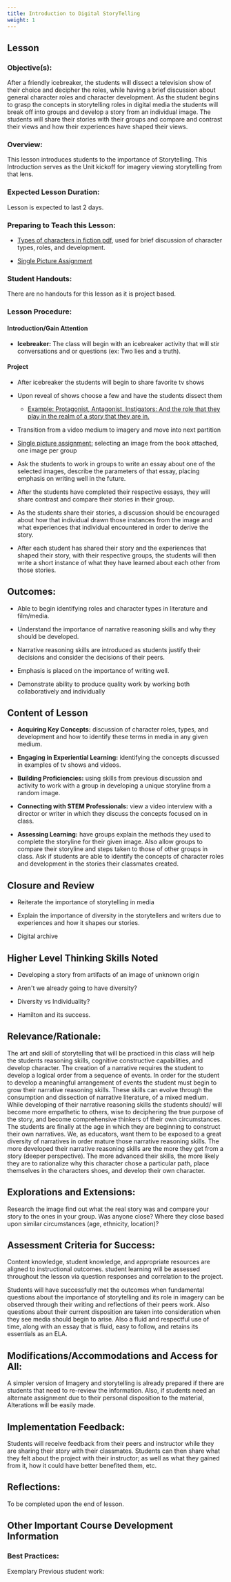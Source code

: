 ```yaml
---
title: Introduction to Digital StoryTelling
weight: 1
---
```



## Lesson

### Objective(s):

After a friendly icebreaker, the students will dissect a television show of their choice and decipher the roles, while having a brief discussion about general character roles and character development. As the student begins to grasp the concepts in storytelling roles in digital media the students will break off into groups and develop a story from an individual image. The students will share their stories with their groups and compare and contrast their views and how their experiences have shaped their views.

### Overview:

This lesson introduces students to the importance of Storytelling. This Introduction serves as the Unit kickoff for imagery viewing storytelling from that lens.

### Expected Lesson Duration: 
Lesson is expected to last 2 days.

### Preparing to Teach this Lesson:

- [Types of characters in fiction pdf](https://drive.google.com/file/d/1cAmjksabeZRhkuTfPcHxvpTUwPjvttQDzlLIk77Kg1X1jWA09IHorF0E7d_zZKC1xg8dniwcank-baxg/view), used for brief discussion of character types, roles, and development.

- [Single Picture Assignment](https://drive.google.com/drive/folders/0B9qWAFzy0oO7a19KeVYxWkxoWW8)

### Student Handouts:
There are no handouts for this lesson as it is project based.

### Lesson Procedure:

#### Introduction/Gain Attention
-  **Icebreaker:** The class will begin with an icebreaker activity that will stir conversations and or questions (ex: Two lies and a truth).

#### Project
-   After icebreaker the students will begin to share favorite tv shows
    
-   Upon reveal of shows choose a few and have the students dissect them
    
	-   [Example: Protagonist, Antagonist, Instigators: And the role that they play in the realm of a story that they are in.](https://drive.google.com/open?id=1cAmjksabeZRhkuTfPcHxvpTUwPjvttQDzlLIk77Kg1X1jWA09IHorF0E7d_zZKC1xg8dniwcank-baxg)
    
-   Transition from a video medium to imagery and move into next partition
    
-   [Single picture assignment:](https://drive.google.com/drive/folders/0B9qWAFzy0oO7a19KeVYxWkxoWW8) selecting an image from the book attached, one image per group
    
-   Ask the students to work in groups to write an essay about one of the selected images, describe the parameters of that essay, placing emphasis on writing well in the future.
    
-   After the students have completed their respective essays, they will share contrast and compare their stories in their group.
    
-   As the students share their stories, a discussion should be encouraged about how that individual drawn those instances from the image and what experiences that individual encountered in order to derive the story.
    
-   After each student has shared their story and the experiences that shaped their story, with their respective groups, the students will then write a short instance of what they have learned about each other from those stories.

## Outcomes:

-   Able to begin identifying roles and character types in literature and film/media.
    
-   Understand the importance of narrative reasoning skills and why they should be developed.
    
-   Narrative reasoning skills are introduced as students justify their decisions and consider the decisions of their peers.
    
-   Emphasis is placed on the importance of writing well.
    
-   Demonstrate ability to produce quality work by working both collaboratively and individually

##  Content of Lesson

- **Acquiring Key Concepts:** discussion of character roles, types, and development and how to identify these terms in media in any given medium.

- **Engaging in Experiential Learning:** identifying the concepts discussed in examples of tv shows and videos.

- **Building Proficiencies:** using skills from previous discussion and activity to work with a group in developing a unique storyline from a random image.

- **Connecting with STEM Professionals:** view a video interview with a director or writer in which they discuss the concepts focused on in class.

- **Assessing Learning:** have groups explain the methods they used to complete the storyline for their given image. Also allow groups to compare their storyline and steps taken to those of other groups in class. Ask if students are able to identify the concepts of character roles and development in the stories their classmates created.

## Closure and Review
    
-   Reiterate the importance of storytelling in media
    
-   Explain the importance of diversity in the storytellers and writers due to experiences and how it shapes our stories.
    
-   Digital archive
    

## Higher Level Thinking Skills Noted
    
-   Developing a story from artifacts of an image of unknown origin
    
-   Aren't we already going to have diversity?
    
-   Diversity vs Individuality?
    
-   Hamilton and its success.
    

## Relevance/Rationale:

The art and skill of storytelling that will be practiced in this class will help the students reasoning skills, cognitive constructive capabilities, and develop character. The creation of a narrative requires the student to develop a logical order from a sequence of events. In order for the student to develop a meaningful arrangement of events the student must begin to grow their narrative reasoning skills. These skills can evolve through the consumption and dissection of narrative literature, of a mixed medium. While developing of their narrative reasoning skills the students should/ will become more empathetic to others, wise to deciphering the true purpose of the story, and become comprehensive thinkers of their own circumstances. The students are finally at the age in which they are beginning to construct their own narratives. We, as educators, want them to be exposed to a great diversity of narratives in order mature those narrative reasoning skills. The more developed their narrative reasoning skills are the more they get from a story (deeper perspective). The more advanced their skills, the more likely they are to rationalize why this character chose a particular path, place themselves in the characters shoes, and develop their own character.

  
## Explorations and Extensions:

Research the image find out what the real story was and compare your story to the ones in your group. Was anyone close? Where they close based upon similar circumstances (age, ethnicity, location)?

## Assessment Criteria for Success:

Content knowledge, student knowledge, and appropriate resources are aligned to instructional outcomes. student learning will be assessed throughout the lesson via question responses and correlation to the project.

Students will have successfully met the outcomes when fundamental questions about the importance of storytelling and its role in imagery can be observed through their writing and reflections of their peers work. Also questions about their current disposition are taken into consideration when they see media should begin to arise. Also a fluid and respectful use of time, along with an essay that is fluid, easy to follow, and retains its essentials as an ELA.

  

## Modifications/Accommodations and Access for All:

A simpler version of Imagery and storytelling is already prepared if there are students that need to re-review the information. Also, if students need an alternate assignment due to their personal disposition to the material, Alterations will be easily made.

## Implementation Feedback: 
Students will receive feedback from their peers and instructor while they are sharing their story with their classmates. Students can then share what they felt about the project with their instructor; as well as what they gained from it, how it could have better benefited them, etc.

## Reflections:

To be completed upon the end of lesson.


## Other Important Course Development Information
### Best Practices:
Exemplary Previous student work: 
